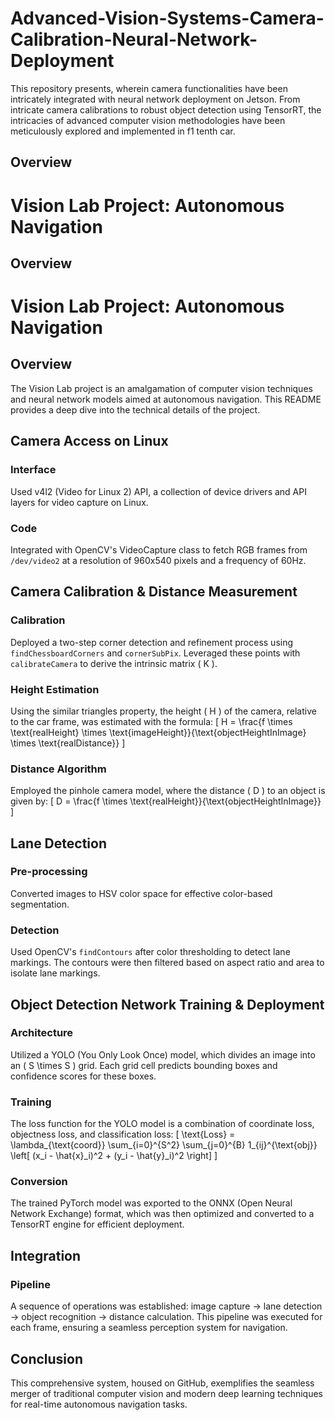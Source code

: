 # Advanced-Vision-Systems-Camera-Calibration-Neural-Network-Deployment
This repository presents, wherein camera functionalities have been intricately integrated with neural network deployment on Jetson. From intricate camera calibrations to robust object detection using TensorRT, the intricacies of advanced computer vision methodologies have been meticulously explored and implemented in f1 tenth car.


## Overview
# Vision Lab Project: Autonomous Navigation

## Overview

# Vision Lab Project: Autonomous Navigation

## Overview

The Vision Lab project is an amalgamation of computer vision techniques and neural network models aimed at autonomous navigation. This README provides a deep dive into the technical details of the project.

## Camera Access on Linux

### Interface

Used v4l2 (Video for Linux 2) API, a collection of device drivers and API layers for video capture on Linux.

### Code

Integrated with OpenCV's VideoCapture class to fetch RGB frames from `/dev/video2` at a resolution of 960x540 pixels and a frequency of 60Hz.

## Camera Calibration & Distance Measurement

### Calibration

Deployed a two-step corner detection and refinement process using `findChessboardCorners` and `cornerSubPix`. Leveraged these points with `calibrateCamera` to derive the intrinsic matrix \( K \).

### Height Estimation

Using the similar triangles property, the height \( H \) of the camera, relative to the car frame, was estimated with the formula:
\[ H = \frac{f \times \text{realHeight} \times \text{imageHeight}}{\text{objectHeightInImage} \times \text{realDistance}} \]

### Distance Algorithm

Employed the pinhole camera model, where the distance \( D \) to an object is given by:
\[ D = \frac{f \times \text{realHeight}}{\text{objectHeightInImage}} \]

## Lane Detection

### Pre-processing

Converted images to HSV color space for effective color-based segmentation.

### Detection

Used OpenCV's `findContours` after color thresholding to detect lane markings. The contours were then filtered based on aspect ratio and area to isolate lane markings.

## Object Detection Network Training & Deployment

### Architecture

Utilized a YOLO (You Only Look Once) model, which divides an image into an \( S \times S \) grid. Each grid cell predicts bounding boxes and confidence scores for these boxes.

### Training

The loss function for the YOLO model is a combination of coordinate loss, objectness loss, and classification loss:
\[ \text{Loss} = \lambda_{\text{coord}} \sum_{i=0}^{S^2} \sum_{j=0}^{B} 1_{ij}^{\text{obj}} \left[ (x_i - \hat{x}_i)^2 + (y_i - \hat{y}_i)^2 \right] \]

### Conversion

The trained PyTorch model was exported to the ONNX (Open Neural Network Exchange) format, which was then optimized and converted to a TensorRT engine for efficient deployment.

## Integration

### Pipeline

A sequence of operations was established: image capture → lane detection → object recognition → distance calculation. This pipeline was executed for each frame, ensuring a seamless perception system for navigation.

## Conclusion

This comprehensive system, housed on GitHub, exemplifies the seamless merger of traditional computer vision and modern deep learning techniques for real-time autonomous navigation tasks.
